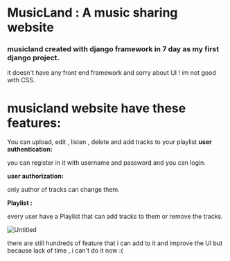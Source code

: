 <h1>MusicLand : A music sharing website </h1>
<h3>musicland created with django framework in 7 day as my first django project.</h3>

it doesn't have any front end framework and sorry about UI ! 
im not good with CSS.

<h1> musicland website have these features:
</h1>
 You can upload, edit , listen , delete and add tracks to your playlist
<strong>user authentication:</strong>

you can register in it with username and password and you can login.

<strong> user authorization:</strong>

only author of tracks can change them.

<strong>Playlist :</strong>

every user have a Playlist that can add tracks to them or remove the tracks.

![Untitled](https://github.com/user-attachments/assets/caf627b1-1ce0-4bfd-adb4-29fe3577d3f1)

there are still hundreds of feature that i can add to it and improve the UI but because lack of time , i can't do it now :(
